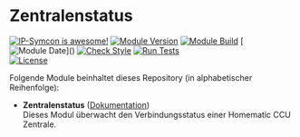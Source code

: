 # Zentralenstatus

[![IP-Symcon is awesome!](https://img.shields.io/badge/IP--Symcon-6.1-blue.svg)](https://www.symcon.de)
[![Module Version](https://img.shields.io/badge/Module_Version-1.0-blue.svg)]()
[![Module Build](https://img.shields.io/badge/Module_Build-3-blue.svg)]()
[![Module Date](https://img.shields.io/badge/Module_Date-20231227_(27.12.2023)-blue.svg)]()  
[![Check Style](https://github.com/ubittner/Zentralenstatus/workflows/Check%20Style/badge.svg)](https://github.com/ubittner/Zentralenstatus/actions)
[![Run Tests](https://github.com/ubittner/Zentralenstatus/workflows/Run%20Tests/badge.svg)](https://github.com/ubittner/Zentralenstatus/actions)  
[![License](https://img.shields.io/badge/License-CC%20BY--NC--SA%204.0-green.svg)](https://creativecommons.org/licenses/by-nc-sa/4.0/)

Folgende Module beinhaltet dieses Repository (in alphabetischer Reihenfolge):

- __Zentralenstatus__ ([Dokumentation](Zentralenstatus))  
  Dieses Modul überwacht den Verbindungsstatus einer Homematic CCU Zentrale.
